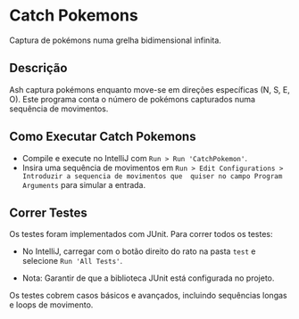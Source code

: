 # Catch Pokemons
Captura de pokémons numa grelha bidimensional infinita.

## Descrição
Ash captura pokémons enquanto move-se em direções específicas (N, S, E, O). 
Este programa conta o número de pokémons capturados numa sequência de movimentos.

## Como Executar Catch Pokemons
- Compile e execute no IntelliJ com `Run > Run 'CatchPokemon'`.
- Insira uma sequência de movimentos em `Run > Edit Configurations > Introduzir a sequencia de movimentos que 
quiser no campo Program Arguments` para simular a entrada.

## Correr Testes
Os testes foram implementados com JUnit. 
Para correr todos os testes:
- No IntelliJ, carregar com o botão direito do rato na pasta `test` e selecione `Run 'All Tests'`.

- Nota: Garantir de que a biblioteca JUnit está configurada no projeto.

Os testes cobrem casos básicos e avançados, incluindo sequências longas e loops de movimento.
